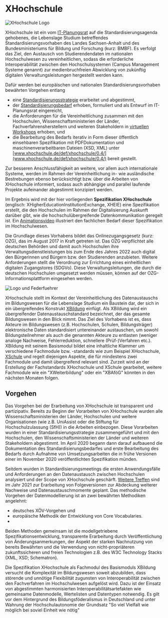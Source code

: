 # XHochschule

![XHochschule Logo](http://xhochschule.de/images/xhochschule_logo.png)

XHochschule ist ein vom [IT-Planungsrat](https://www.it-planungsrat.de/SharedDocs/Sitzungen/DE/2020/Sitzung_33.html?pos=13) auf die Standardisierungsagenda gehobenes, die Lebenslage
Studium betreffendes Standardisierungsvorhaben des Landes Sachsen-Anhalt und des Bundesministeriums für Bildung und Forschung (kurz: BMBF). Es verfolgt das Ziel, den Austausch von Studierendendaten im nationalen Hochschulwesen zu vereinheitlichen, sodass die erforderliche Interoperabilität zwischen den Hochschulsystemen (Campus Management Systeme genannt) zur medienbruchfreien Abwicklung von zukünftig digitalen Verwaltungsleistungen hergestellt werden kann.

Dafür werden bei europäischen und nationalen Standardisierungsvorhaben bewährten Vorgehen entlang
* eine [Standardisierungsstrategie](http://xhochschule.de/def/strat/0.7/2020-04-19-Standardisierungsstrategie_im_Hochschulwesen_V07b.pdf) erarbeitet und abgestimmt,
* der [Standardisierungsbedarf](http://www.xhochschule.de/def/req/1.0/Bedarfsbeschreibung_XHochschule.pdf) erhoben, formuliert und als Entwurf im IT-Planungsrat eingereicht,
* die Anforderungen für die Vereinheitlichung zusammen mit den Hochschulen, Wissenschaftsministerien der Länder, Fachverfahrensherstellern und weiteren Stakeholdern in [virtuellen Workshops](http://xhochschule.de/web/standardisierungsmeetings) erhoben, und
* die Bearbeitung des Bedarfs iterativ in Form dieser öffentlich einsehbaren Spezifikation mit PDFDokumentation und maschinenverarbeitbaren Dateien (XSD, XML) unter [www.xhochschule.de/def/xhochschule/0.4/](www.xhochschule.de/def/xhochschule/0.4/) bereit gestellt.


Zur besseren Anschlussfähigkeit an weitere, vor allem auch internationale Systeme, werden im Rahmen der Vereinheitlichung in- wie ausländische Bestrebungen ebenso berücksichtigt bzw. über die Arbeiten von XHochschule informiert, sodass auch abhängige und parallel laufende Projekte aufeinander abgestimmt konzipiert werden.

Im Ergebnis wird mit der hier vorliegenden **Spezifikation XHochschule** (englisch: XHigherEducationInstitutionExchange, XHEIE) eine Spezifikation erstellt, die den Hochschulen im Rahmen der Digitalisierung Auskunft darüber gibt, wie die hochschulübergreifende Datenkommunikation geregelt ist. Ein [Animationsvideo](https://www.youtube.com/watch?v=c3P4dU6hAYU) illustriert den fachlichen Bedarf dieser Spezifikation im Hochschulwesen.


Die Grundlage dieses Vorhabens bildet das Onlinezugangsgesetz (kurz: OZG), das im August 2017 in Kraft getreten ist. Das OZG verpflichtet alle deutschen Behörden und damit auch Hochschulen ihre Verwaltungsdienstleistungen bis zum Ende des Jahres 2022 auch digital den Bürgerinnen und Bürgern bzw. den Studierenden anzubieten. 
Weitere Anforderungen stellt die Verordnung zur Errichtung eines einheitlichen digitalen Zugangstores (SDGVo). Diese Verwaltungsleitungen, die durch die deutschen Hochschulen umgesetzt werden müssen, können auf der OZG-Informationsplattform eingesehen werden.


![Logo und Federfuehrer](http://www.xhochschule.de/images/logo_und_federfuehrer.png)

XHochschule stellt im Kontext der Vereinheitlichung des Datenaustauschs im Bildungswesen für die
Lebenslage Studium ein Baustein dar, der sich in ein übergreifendes Konstrukt [XBildung](http://xbildung.de/def/xbildung/0.4/spec/spezifikation_0.3.pdf) einfügt. Als
XBildung wird ein übergreifender Datenaustauschstandard bezeichnet, der das gesamte Bildungswesen
in den Blick nimmt. Das Ziel des Vorhabens ist es, dass Akteure im Bildungswesen (z.B. Hochschulen,
Schulen, Bildungsträger) elektronische Daten standardisiert untereinander austauschen, um sowohl Bildungsteilnehmer als auch die genannten Akteure zu entlasten (weniger analoge Nachweise, Fehlerreduktion, schnellere (Prüf-)Verfahren etc.). XBildung mit seinem Basismodul bildet eine inhaltliche Klammer um verschiedene Fachmodule bzw. -standards wie zum Beispiel XHochschule, [XSchule](http://xschule.digital/info/) und regelt diejenigen Aspekte, die für mindestens zwei Fachmodule und damit übergreifend relevant sind. Zurzeit wird an der Erstellung der Fachstandards XHochschule und XSchule gearbeitet, weitere Fachmodule wie ein "XWeiterbildung" oder ein "XBAföG" könnten in den nächsten Monaten folgen.

## Vorgehen

Das Vorgehen bei der Erarbeitung von XHochschule ist transparent und partizipativ. Bereits zu Beginn der Vorarbeiten von XHochschule wurden alle Wissenschaftsministerien der Länder, Hochschulen und weitere Organisationen (wie z.B. UniAssist oder die Stiftung für Hochschulzulassung (SfH)) in die Arbeiten einbezogen. Diese Vorarbeiten wurden in einer Standardisierungsstrategie zusammengeführt und mit den Hochschulen, den Wissenschaftsministerien der Länder und weiteren Stakeholdern abgestimmt. Im April 2020 begann dann darauf aufbauend die Dokumentation des Standardisierungsbedarfes und erste Bearbeitung des Bedarfs durch Aufnahme von Umsetzungsarbeiten die in frühe Versionen einer im November 2020 veröffentlichten Spezifikation münden.

Seitdem wurden in Standardisierungsmeetings die ersten Anwendungsfälle und Anforderungen an den Datenaustausch zwischen Hochschulen analysiert und der Scope von XHochschule geschärft. [Weitere Treffen](http://www.xhochschule.de/web/webmeetings2021) sind im Jahr 2021 zur Erarbeitung von Folgeversionen zur Abdeckung weiterer Nachweise und Datenaustauschmomente geplant. Das methodische Vorgehen der Datenmodellierung ist an zwei bewährten Methodiken angelehnt:
* deutsches XÖV-Vorgehen und
* europäische Methodik der Entwicklung von Core Vocabularies.
* 
Beiden Methoden gemeinsam ist die modellgetriebene Spezifikationsentwicklung, transparente Erarbeitung durch Veröffentlichung von Änderungsanmerkungen, der Aspekt der starken Nachnutzung von bereits Bewährten und die Verwendung von nicht-propriäteren zukunftssicheren und freien Technologien z.B. des W3C Technology Stacks (XML, XSD; Schematron).

Die Spezifikation XHochschule als Fachmodul des Basismoduls XBildung versucht die Komplexität im Bildungswesen soweit abzubilden, dass störende und unnötige Flexibilität zugunsten von Interoperabilität zwischen den Fachverfahren im Hochschulwesen aufgelöst wird. Dazu ist der Einsatz von abgestimmten harmonisierten Interoperabilitätsartefakten wie gemeinsame Datenmodelle, Wertelisten und Datentypen notwendig. Es gilt vor dem Hintergrund des Bildungsföderalismus in Deutschland und unter Wahrung der Hochschulautonomie der Grundsatz "So viel Vielfalt wie möglich bei soviel Einheit wie nötig"